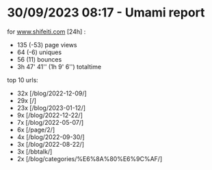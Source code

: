 # 30/09/2023 08:17 - Umami report
for www.shifeiti.com [24h] :

 - 135 (-53) page views
 - 64 (-6) uniques
 - 56 (11) bounces
 - 3h 47' 41'' (1h 9' 6'') totaltime


top 10 urls:
 - 32x [/blog/2022-12-09/]
 - 29x [/]
 - 23x [/blog/2023-01-12/]
 - 9x [/blog/2022-12-22/]
 - 7x [/blog/2022-05-07/]
 - 6x [/page/2/]
 - 4x [/blog/2022-09-30/]
 - 3x [/blog/2022-08-22/]
 - 3x [/bbtalk/]
 - 2x [/blog/categories/%E6%8A%80%E6%9C%AF/]


